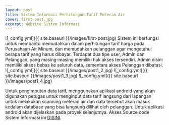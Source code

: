 ```yaml
---
layout: post
title: Sistem Informasi Perhitungan Tarif Meteran Air
cover: first-post.jpg
excerpt: Website Sistem Informasi
---
```


![_config.yml]({{ site.baseurl }}/images/first-post.jpg)
Sistem ini berfungsi untuk membantu memudahkan dalam perhitungan tarif harga pada Perusahaan Air Minum, dan memudahkan pelanggan agar mengetahui berapa tarif yang harus dibayar. Terdapat dua tipe user, Admin dan Pelanggan, yang masing-masing memiliki hak akses tersendiri. Admin disini memiliki akses bebas ke seluruh data, sementara akses Pelanggan dibatasi. 
![_config.yml]({{ site.baseurl }}/images/post1_2.jpg)
![_config.yml]({{ site.baseurl }}/images/post1_3.jpg)
![_config.yml]({{ site.baseurl }}/images/post1_4.jpg)

Untuk pengimputan data tarif, menggunakan aplikasi android yang akan digunakan petugas untuk menginput data tarif langsung dari lapangan untuk melakukan scanning meteran air dan data tersebut akan masuk kedalam database yang bisa langsung dilihat oleh pelanggan. Untuk aplikasi android akan dijelaskan pada proyek selanjutnya. Akses Source code Sistem Informasi ini [DISINI](https://github.com/itsuga15/Sistem-Informasi-Perhitungan-Tarif-Meteran-Air).

